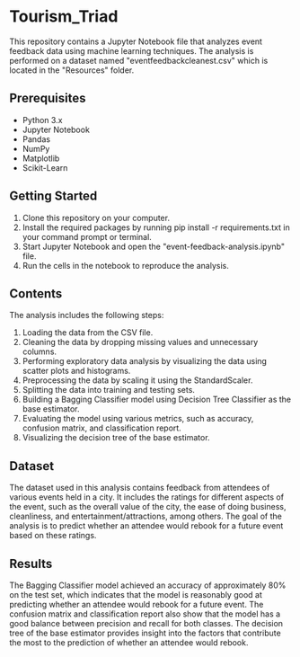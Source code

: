 # Tourism_Triad
This repository contains a Jupyter Notebook file that analyzes event feedback data using machine learning techniques. The analysis is performed on a dataset named "eventfeedbackcleanest.csv" which is located in the "Resources" folder.

## Prerequisites
* Python 3.x
* Jupyter Notebook
* Pandas
* NumPy
* Matplotlib
* Scikit-Learn

## Getting Started
1. Clone this repository on your computer.
2. Install the required packages by running pip install -r requirements.txt in your command prompt or terminal.
3. Start Jupyter Notebook and open the "event-feedback-analysis.ipynb" file.
4. Run the cells in the notebook to reproduce the analysis.

## Contents
The analysis includes the following steps:

1. Loading the data from the CSV file.
2. Cleaning the data by dropping missing values and unnecessary columns.
3. Performing exploratory data analysis by visualizing the data using scatter plots and histograms.
4. Preprocessing the data by scaling it using the StandardScaler.
5. Splitting the data into training and testing sets.
6. Building a Bagging Classifier model using Decision Tree Classifier as the base estimator.
7. Evaluating the model using various metrics, such as accuracy, confusion matrix, and classification report.
8. Visualizing the decision tree of the base estimator.

## Dataset

The dataset used in this analysis contains feedback from attendees of various events held in a city. It includes the ratings for different aspects of the event, such as the overall value of the city, the ease of doing business, cleanliness, and entertainment/attractions, among others. The goal of the analysis is to predict whether an attendee would rebook for a future event based on these ratings.

## Results

The Bagging Classifier model achieved an accuracy of approximately 80% on the test set, which indicates that the model is reasonably good at predicting whether an attendee would rebook for a future event. The confusion matrix and classification report also show that the model has a good balance between precision and recall for both classes. The decision tree of the base estimator provides insight into the factors that contribute the most to the prediction of whether an attendee would rebook.
